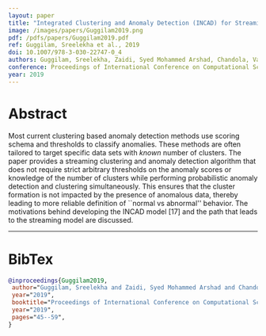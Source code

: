 ```yaml
---
layout: paper
title: "Integrated Clustering and Anomaly Detection (INCAD) for Streaming Data"
image: /images/papers/Guggilam2019.png
pdf: /pdfs/papers/Guggilam2019.pdf
ref: Guggilam, Sreelekha et al., 2019
doi: 10.1007/978-3-030-22747-0_4
authors: Guggilam, Sreelekha, Zaidi, Syed Mohammed Arshad, Chandola, Varun and Patra, Abani K.
conference: Proceedings of International Conference on Computational Science
year: 2019
---
```


# Abstract

Most current clustering based anomaly detection methods use scoring schema and thresholds to classify anomalies. These methods are often tailored to target specific data sets with *known* number of clusters. The paper provides a streaming clustering and anomaly detection algorithm that does not require strict arbitrary thresholds on the anomaly scores or knowledge of the number of clusters while performing probabilistic anomaly detection and clustering simultaneously. This ensures that the cluster formation is not impacted by the presence of anomalous data, thereby leading to more reliable definition of ``normal vs abnormal'' behavior. The motivations behind developing the INCAD model [17] and the path that leads to the streaming model are discussed.

---

# BibTex

```bibtex
@inproceedings{Guggilam2019,
 author="Guggilam, Sreelekha and Zaidi, Syed Mohammed Arshad and Chandola, Varun and Patra, Abani K.",
 year="2019",
 booktitle="Proceedings of International Conference on Computational Science",
 year="2019",
 pages="45--59",
}
```
